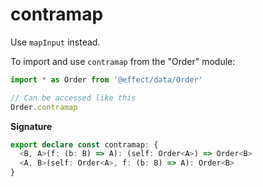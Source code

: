 # contramap

Use `mapInput` instead.

To import and use `contramap` from the "Order" module:

```ts
import * as Order from '@effect/data/Order'

// Can be accessed like this
Order.contramap
```

**Signature**

```ts
export declare const contramap: {
  <B, A>(f: (b: B) => A): (self: Order<A>) => Order<B>
  <A, B>(self: Order<A>, f: (b: B) => A): Order<B>
}
```
